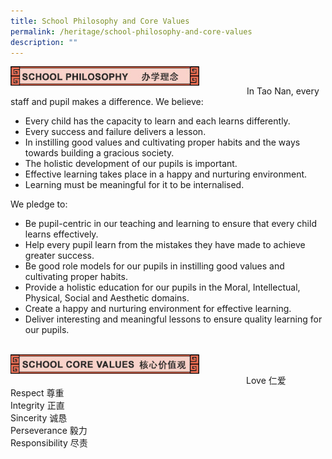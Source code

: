 ```yaml
---
title: School Philosophy and Core Values
permalink: /heritage/school-philosophy-and-core-values
description: ""
---
```

<div>
<div style="float: left">
<img src="/images/philosophy_header_1.jpg" 
     style="width:80%">
</div>
<div>
</div>
</div>

<br>

In Tao Nan, every staff and pupil makes a difference.
We believe:

* Every child has the capacity to learn and each learns differently.
* Every success and failure delivers a lesson.
* In instilling good values and cultivating proper habits and the ways towards building a gracious society.
* The holistic development of our pupils is important.
* Effective learning takes place in a happy and nurturing environment.
* Learning must be meaningful for it to be internalised.

We pledge to:

* Be pupil-centric in our teaching and learning to ensure that every child learns effectively.
* Help every pupil learn from the mistakes they have made to achieve greater success.
* Be good role models for our pupils in instilling good values and cultivating proper habits.
* Provide a holistic education for our pupils in the Moral, Intellectual, Physical, Social and Aesthetic domains.
* Create a happy and nurturing environment for effective learning.
* Deliver interesting and meaningful lessons to ensure quality learning for our pupils.

<br>

<div>
<div style="float: left">
<img src="/images/philosophy_header_2.jpg" 
     style="width:80%">
</div>
<div>
</div>
</div>

<br>

Love 仁爱 <br>
Respect 尊重 <br>
Integrity 正直 <br>
Sincerity 诚恳 <br>
Perseverance 毅力 <br>
Responsibility 尽责 <br>